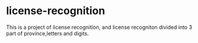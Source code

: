 # license-recognition
This is a project of license recognition, and license recogniton divided into 3 part of province,letters and digits.
